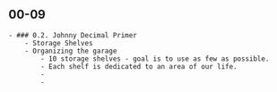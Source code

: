## 00-09
	- ### 0.2. Johnny Decimal Primer
		- Storage Shelves
		- Organizing the garage
			- 10 storage shelves - goal is to use as few as possible.
			- Each shelf is dedicated to an area of our life.
			-
			-